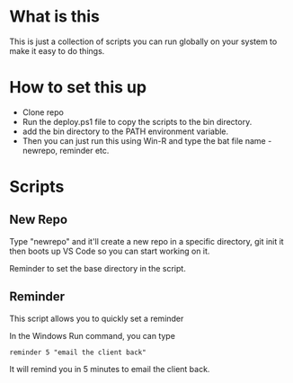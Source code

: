 # What is this

This is just a collection of scripts you can run globally on your system to make it easy to do things.

# How to set this up

- Clone repo 
- Run the deploy.ps1 file to copy the scripts to the bin directory.
- add the bin directory to the PATH environment variable.   
- Then you can just run this using Win-R and type the bat file name - newrepo, reminder etc.


# Scripts

## New Repo

Type "newrepo" and it'll create a new repo in a specific directory, git init it then boots up VS Code so you can start working on it.

Reminder to set the base directory in the script.

## Reminder

This script allows you to quickly set a reminder

In the Windows Run command, you can type 

``` 
reminder 5 "email the client back"
```
It will remind you in 5 minutes to email the client back.



